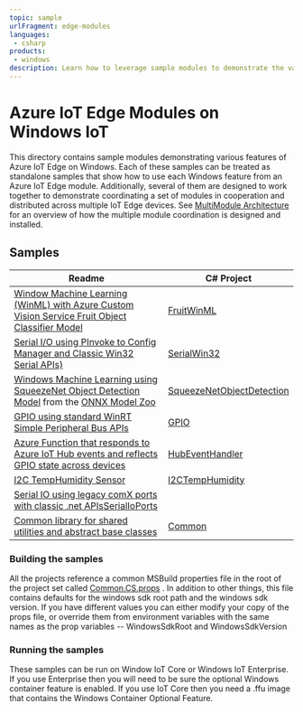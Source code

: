 ```yaml
---
topic: sample
urlFragment: edge-modules
languages:
 - csharp
products:
 - windows
description: Learn how to leverage sample modules to demonstrate the various features of Azure IoT Edge on Windows.
---
```


# Azure IoT Edge Modules on Windows IoT

This directory contains sample modules demonstrating various features of Azure IoT Edge on Windows.
Each of these samples can be treated as standalone samples that show how to use each Windows feature from an Azure IoT Edge module.
Additionally, several of them are designed to work together to demonstrate coordinating a set of modules in cooperation and distributed across multiple IoT Edge devices.  See [MultiModule Architecture](./readme.multimodule.md) for an overview of how the multiple module coordination is designed and installed.

## Samples

| Readme | C# Project |
|--------| ---------- |
|[Window Machine Learning (WinML) with Azure Custom Vision Service Fruit Object Classifier Model](./WinMLCustomVisionFruit/Readme.md)| [FruitWinML](./WinMLCustomVisionFruit/CS/WinMLCustomVisionFruit.csproj)|
|[Serial I/O using PInvoke to Config Manager and Classic Win32 Serial APIs)](./SerialWin32/Readme.md)| [SerialWin32](./SerialWin32/CS/SerialWin32.csproj)|
|[Windows Machine Learning using SqueezeNet Object Detection Model](./WinMLCustomVisionFruit/Readme.md) from the [ONNX Model Zoo](https://github.com/onnx/models/tree/master/squeezenet)| [SqueezeNetObjectDetection](./squeezenetobjectdetection/cs/squeezenetobjectdetection.csproj)|
|[GPIO using standard WinRT Simple Peripheral Bus APIs](./gpio/Readme.md)| [GPIO](./Gpio/CS/GPIOFruit.csproj)|
|[Azure Function that responds to Azure IoT Hub events and reflects GPIO state across devices](./HubEventHandler/README.Md)| [HubEventHandler](./HubEventHandler/cs/HubEventHandler.csproj)|
|[I2C TempHumidity Sensor](./I2CTempHumidity/README.md)|[I2CTempHumidity](./I2CTempHumidity/CS/I2CTempHumidity)|
|[Serial IO using legacy comX ports with classic .net APIs](./SerialIoPorts/README.md)[SerialIoPorts](./SerialIoPorts/CS/SerialIoPorts.csproj)|
|[Common library for shared utilities and abstract base classes](./Common/README.Md)| [Common](./common/cs/common.csproj)|

### Building the samples

All the projects reference a common MSBuild properties file in the root of the project set called [Common.CS.props](./Common.CS.props) .  In addition to other things, this file contains defaults for the windows sdk root path and the windows sdk version.  If you have different values you can either modify your copy of the props file, or override them from environment variables with the same names as the prop variables -- WindowsSdkRoot and WindowsSdkVersion

### Running the samples

These samples can be run on Window IoT Core or Windows IoT Enterprise.  If you use Enterprise then you will need to be sure the optional Windows container feature is enabled.  If you use IoT Core then you need a .ffu image that contains the Windows Container Optional Feature.
